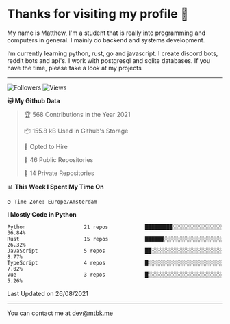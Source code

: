 # Thanks for visiting my profile 👋
My name is Matthew, I'm a student that is really into programming and computers in general. I mainly do backend and systems development.


I’m currently learning python, rust, go and javascript. I create discord bots, reddit bots and api's. I work with postgresql and sqlite databases. If you have the time, please take a look at my projects

---
![Followers](https://img.shields.io/github/followers/DankDumpster?style=social)
![Views](https://komarev.com/ghpvc/?username=DankDumpster&style=flat-square&color=green)
<!--START_SECTION:waka-->
**🐱 My Github Data** 

> 🏆 568 Contributions in the Year 2021
 > 
> 📦 155.8 kB Used in Github's Storage 
 > 
> 💼 Opted to Hire
 > 
> 📜 46 Public Repositories 
 > 
> 🔑 14 Private Repositories  
 > 
📊 **This Week I Spent My Time On** 

```text
⌚︎ Time Zone: Europe/Amsterdam

```

**I Mostly Code in Python** 

```text
Python                   21 repos            █████████░░░░░░░░░░░░░░░░   36.84% 
Rust                     15 repos            ██████░░░░░░░░░░░░░░░░░░░   26.32% 
JavaScript               5 repos             ██░░░░░░░░░░░░░░░░░░░░░░░   8.77% 
TypeScript               4 repos             █░░░░░░░░░░░░░░░░░░░░░░░░   7.02% 
Vue                      3 repos             █░░░░░░░░░░░░░░░░░░░░░░░░   5.26%

```



 Last Updated on 26/08/2021
<!--END_SECTION:waka-->
-------

You can contact me at dev@mtbk.me
